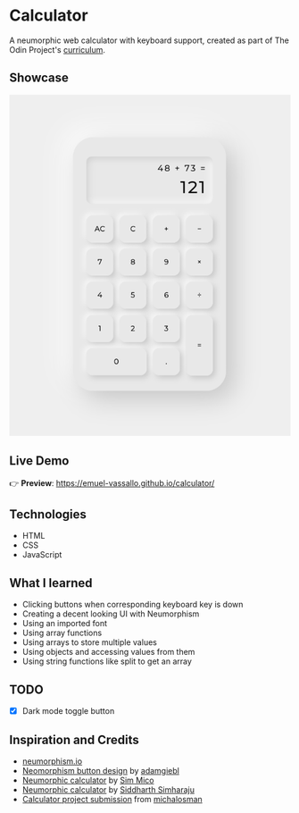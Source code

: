 # Calculator

A neumorphic web calculator with keyboard support, created as part of The Odin Project's [curriculum](https://www.theodinproject.com/lessons/foundations-calculator).

## Showcase

![screenshot 1](images/screenshot1.png)

## Live Demo

👉 **Preview**: https://emuel-vassallo.github.io/calculator/

## Technologies

- HTML
- CSS
- JavaScript

## What I learned

- Clicking buttons when corresponding keyboard key is down
- Creating a decent looking UI with Neumorphism
- Using an imported font
- Using array functions
- Using arrays to store multiple values
- Using objects and accessing values from them
- Using string functions like split to get an array

## TODO

- [x] Dark mode toggle button

## Inspiration and Credits

- [neumorphism.io](https://neumorphism.io/#e8e8e8)
- [Neomorphism button design](https://uiverse.io/detail/adamgiebl/lucky-donkey-6) by [adamgiebl](https://github.com/adamgiebl)
- [Neumorphic calculator](https://dribbble.com/shots/12109039-Calculator) by [Sim Mico](https://dribbble.com/S_U_P)
- [Neumorphic calculator](https://dribbble.com/shots/10490828-Neomorphic-Caluculator) by [Siddharth Simharaju](https://dribbble.com/SiddharthSimharaju)
- [Calculator project submission](https://github.com/michalosman/calculator) from [michalosman](https://github.com/michalosman)
